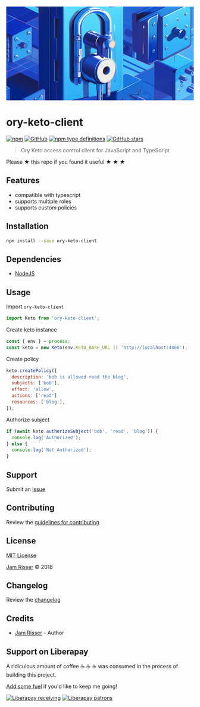 ![](assets/ory-keto-client.png)
# ory-keto-client

[![npm](https://img.shields.io/npm/dt/ory-keto-client.svg?style=flat-square)](https://www.npmjs.com/package/ory-keto-client)
[![GitHub](https://img.shields.io/github/license/codejamninja/ory-keto-client.svg?style=flat-square)](https://www.npmjs.com/package/ory-keto-client)
[![npm type definitions](https://img.shields.io/npm/types/ory-keto-client.svg?style=flat-square)](https://www.npmjs.com/package/ory-keto-client)
[![GitHub stars](https://img.shields.io/github/stars/codejamninja/ory-keto-client.svg?label=Stars&style=flat-square)](https://github.com/codejamninja/ory-keto-client)


> Ory Keto access control client for JavaScript and TypeScript

Please ★ this repo if you found it useful ★ ★ ★


## Features

* compatible with typescript
* supports multiple roles
* supports custom policies


## Installation

```sh
npm install --save ory-keto-client
```


## Dependencies

* [NodeJS](https://nodejs.org)


## Usage

Import `ory-keto-client`
```js
import Keto from 'ory-keto-client';
```

Create keto instance
```js
const { env } = process;
const keto = new Keto(env.KETO_BASE_URL || 'http://localhost:4466');
```

Create policy
```js
keto.createPolicy({
  description: 'bob is allowed read the blog',
  subjects: ['bob'],
  effect: 'allow',
  actions: ['read']
  resources: ['blog'],
});
```

Authorize subject
```js
if (await keto.authorizeSubject('bob', 'read', 'blog')) {
  console.log('Authorized');
} else {
  console.log('Not Authorized');
}
```


## Support

Submit an [issue](https://github.com/codejamninja/ory-keto-client/issues/new)


## Contributing

Review the [guidelines for contributing](https://github.com/codejamninja/ory-keto-client/blob/master/CONTRIBUTING.md)


## License

[MIT License](https://github.com/codejamninja/ory-keto-client/blob/master/LICENSE)

[Jam Risser](https://codejam.ninja) © 2018


## Changelog

Review the [changelog](https://github.com/codejamninja/ory-keto-client/blob/master/CHANGELOG.md)


## Credits

* [Jam Risser](https://codejam.ninja) - Author


## Support on Liberapay

A ridiculous amount of coffee ☕ ☕ ☕ was consumed in the process of building this project.

[Add some fuel](https://liberapay.com/codejamninja/donate) if you'd like to keep me going!

[![Liberapay receiving](https://img.shields.io/liberapay/receives/codejamninja.svg?style=flat-square)](https://liberapay.com/codejamninja/donate)
[![Liberapay patrons](https://img.shields.io/liberapay/patrons/codejamninja.svg?style=flat-square)](https://liberapay.com/codejamninja/donate)
